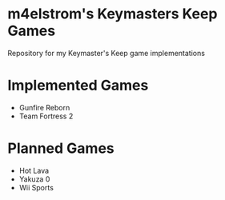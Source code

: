 # m4elstrom's Keymasters Keep Games
Repository for my Keymaster's Keep game implementations

# Implemented Games
- Gunfire Reborn
- Team Fortress 2

# Planned Games
- Hot Lava
- Yakuza 0
- Wii Sports
